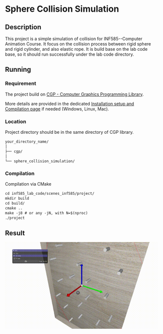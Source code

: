 # Sphere Collision Simulation

## Description

This project is a simple simulation of collision for INF585--Computer Animation Course. It focus on the collision process between rigid sphere and rigid cylinder, and also elastic rope. It is build base on the lab code base, so it should run successfully under the lab code directory.

## Running

### Requirement

The project build on [CGP - Computer Graphics Programming Library](https://github.com/drohmer/CGP).

More details are provided in the dedicated [Installation setup and Compilation page](https://imagecomputing.net/cgp/compilation) if needed (Windows, Linux, Mac).

### Location

Project directory should be in the same directory of CGP library.

    your_directory_name/
    │
    ├── cgp/
    │
    └── sphere_collision_simulation/

### Compilation

Compilation via CMake
```
cd inf585_lab_code/scenes_inf585/project/
mkdir build
cd build/
cmake ..
make -j8 # or any -jN, with N=$(nproc)
./project
```

## Result

<img src="./result/result.gif">

